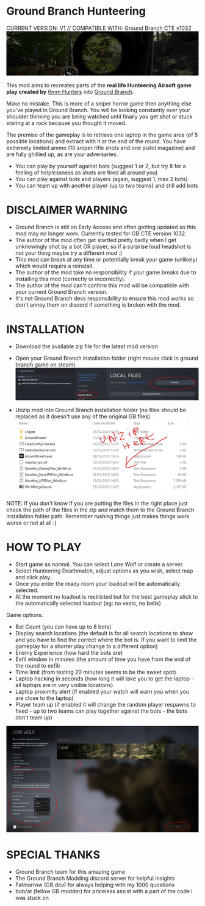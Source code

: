 # Ground Branch Hunteering

CURRENT VERSION: V1    //    COMPATIBLE WITH: Ground Branch CTE v1032
![Alt text](images/gb_hunteeringlogo.jpg?raw=true "hunteering")

This mod aims to recreates parts of the **real life Hunteering Airsoft game play created by** [6mm Hunters](https://www.youtube.com/channel/UC8fCbqHHeikMv2nwcWNJLVQ) into [Ground Branch](https://store.steampowered.com/app/16900/GROUND_BRANCH).

Make no mistake. This is more of a sniper horror game then anything else you've played in Ground Branch.
You will be looking constantly over your shoulder thinking you are being watched until finally you get shot or stuck staring at a rock because you thought it moved.

The premise of the gameplay is to retrieve one laptop in the game area (of 5 possible locations) and extract with it at the end of the round.
You have extremely limited ammo (10 sniper rifle shots and one pistol magazine) and are fully ghillied up, as are your adversaries.

- You can play by yourself against bots (suggest 1 or 2, but try 8 for a feeling of helplessness as shots are fired all around you)
- You can play against bots and players (again, suggest 1, max 2 bots)
- You can team up with another player (up to two teams) and still add bots

# DISCLAIMER WARNING
- Ground Branch is still on Early Access and often getting updated so this mod may no longer work. Currently tested for GB CTE version 1032.
- The author of the mod often get startled pretty badly when I get unknowingly shot by a bot OR player, so if a surprise loud headshot is not your thing maybe try a different mod :)
- This mod can break at any time or potentially break your game (unlikely) which would require a reinstall.
- The author of the mod take no responsibility if your game breaks due to installing this mod (correctly or incorrectly).
- The author of the mod can't confirm this mod will be compatible with your current Ground Branch version.
- It's not Ground Branch devs responsibility to ensure this mod works so don't annoy them on discord if something is broken with the mod.


# INSTALLATION

- Download the available zip file for the latest mod version
- Open your Ground Branch installation folder (right mouse click in ground branch game on steam)
![Alt text](images/gb_folder.JPG?raw=true "right mouse click in ground branch game on steam")

- Unzip mod into Ground Branch installation folder (no files should be replaced as it doesn't use any of the original GB files)
![Alt text](images/gb_unzip.JPG?raw=true "hunteering")

NOTE: If you don't know if you are putting the files in the right place just check the path of the files in the zip and match them to the Ground Branch installation folder path. Remember rushing things just makes things work worse or not at all :)


# HOW TO PLAY

- Start game as normal. You can select Lone Wolf or create a server.
- Select Hunteering Deathmatch, adjust options as you wish, select map and click play.
- Once you enter the ready room your loadout will be automatically selected. 
- At the moment no loadout is restricted but for the best gameplay stick to the automatically selected loadout (eg: no vests, no belts)

Game options:
- Bot Count (you can have up to 8 bots)
- Display search locations (the default is for all search locations to show and you have to find the correct where the bot is. If you want to limit the gameplay for a shorter play change to a different option)
- Enemy Experience (how hard the bots are)
- Exfil window in minutes (the amount of time you have from the end of the round to exfil)
- Time limit (from testing 20 minutes seems to be the sweet spot)
- Laptop hacking in seconds (how long it will take you to get the laptop - all laptops are in very visible locations)
- Laptop proximity alert (if enabled your watch will warn you when you are close to the laptop)
- Player team up (if enabled it will change the random player respawns to fixed - up to two teams can play together against the bots - the bots don't team up)

![Alt text](images/gb_hunteering.JPG?raw=true "hunteering")



# SPECIAL THANKS

- Ground Branch team for this amazing game
- The Ground Branch Modding discord server for helpful insights
- Fatmarrow (GB dev) for always helping with my 1000 questions
- bob/at (fellow GB modder) for priceless assist with a part of the code I was stuck on
